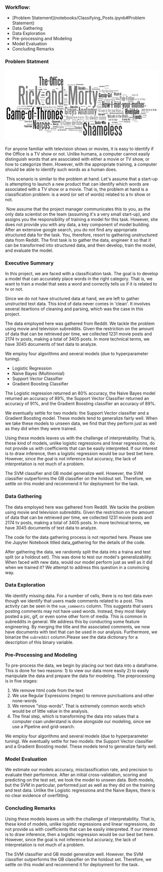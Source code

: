 
### Workflow:

- [Problem Statement](notebooks/Classifying_Posts.ipynb#Problem Statement)
- Data Gathering
- Data Exploration
- Pre-processing and Modeling
- Model Evaluation
- Concluding Remarks


### Problem Statment

<img src="./images/TVshowsMovieswordle2b.png" alt="drawing" width="800"/>

   
  For anyone familiar with television shows or movies, it is easy to identify if the Office is a TV show or not. Unlike humans, a computer cannot easily distinguish words that are associated with either a movie or TV show, or how to categorize them. However, with the appropriate training, a computer should be able to identify such words as a human does.

 This scenario is similar to the problem at hand. Let's assume that a start-up is attempting to launch a new product that can identify which words are associated with a TV show or a movie. That is, the problem at hand is a classification problem: is a word (or set of words) related to a tv show or not.

 Now assume that the project manager communicates this to you, as the only data scientist on the team (assuming it's a very small start-up), and assigns you the responsibility of training a model for this task. However, she does not provide you with any data, a key component of model building. After an extensive google search, you do not find any appropriate structured data for the task. You, therefore, resort to gathering unstructured data from Reddit. The first task is to gather the data, engineer it so that it can be transformed into structured data, and then develop, train the model, and evaluate the model. 


### Executive Summary

 In this project, we are faced with a classification task. The goal is to develop a model that can accurately place words in the right category. That is, we want to train a model that sees a word and correctly tells us if it is related to tv or not. 
   
   Since we do not have structured data at hand, we are left to gather unstructed text data. This kind of data never comes in 'clean'. It involves several iteartions of cleaning and parsing, which was the case in this project. 
   
   The data employed here was gathered from Reddit. We tackle the problem using movie and television subreddits. Given the restriction on the amount of data that can be retrieved per time, we collected 1231 movie posts and 2174 tv posts, making a total of 3405 posts. In more technical terms, we have 3045 documents of text data to analyze.
   
   We employ four algorithms and several models (due to hyperparameter tuning). 
   - Logistic Regression 
   - Naive Bayes (Multinomial)
   - Support Vector Classifier
   - Gradient Boosting Classifier
   
   The Logistic regression returned an 80% accuracy, the Naive Bayes model returned an accuracy of 89%, the Support Vector Classifier returned an accuracy of 91%, and the Gradient Boosting classifier an accuracy of 89%. 
   
   We eventually settle for two models: the Support Vector classifier and a Gradient Boosting model. These models tend to generalize fairly well. When we take these models to unseen data, we find that they perform just as well as they did when they were trained.  
   
   Using these models leaves us with the challenge of interpretability. That is, these kind of models, unlike logistic regressions and linear regressions, do not provide us with coefficients that can be easily interpreted. If our interest is to draw inference, then a logistic regression would be our best bet here. However, since the goal is not inference but accuracy, the lack of interpretation is not much of a problem. 
   
   The SVM classifier and GB model generalize well. However, the SVM classifier outperforms the GB classifier on the holdout set. Therefore, we settle on this model and recommend it for deployment for the task.  


### Data Gathering

   The data employed here was gathered from Reddit. We tackle the problem using movie and television subreddits. Given the restriction on the amount of data that can be retrieved per time, we collected 1231 movie posts and 2174 tv posts, making a total of 3405 posts. In more technical terms, we have 3045 documents of text data to analyze.

   The code for the data gathering process is not reported here. Please see the Jupyter Notebook titled data_gathering for the details of the code.

   After gathering the data, we randomly split the data into a traina and test split (or a holdout set). This was done to test our model's generalizability. When faced with new data, would our model perform just as well as it did when we trained it? We attempt to address this question in a convincing way.
    
   

### Data Exploration

   We identify missing data. For a number of cells, there is no text data even though we identify that users made comments related to a post. This activity can be seen in the `num_comments` column. This suggests that users posting comments may not have used words. Instead, they most likely posted a pic, gif, or even some other form of media. This is common in subreddits in general.
   We address this by conducting some feature engineering. By merging the title and the associated comments, we now have documents with text that can be used in our analysis. Furthermore, we binarize the `subreddit` column.Please see the data dictionary for a description of this binary variable.  

### Pre-Processing and Modeling

   To pre-process the data, we begin by placing our text data into a dataframe. This is done for two reasons: 1) to view our data more easily 2) to easily manipulate the data and prepare the data for modeling. The preprocessing is in five stages: 
   1. We remove html code from the text
   2. We use Regular Expressions (regex) to remove punctuations and other none-words
   3. We remove "stop-words". That is extremely common words which would be of little value in the analysis.
   4. The final step, which is transforming the data into values that a computer csan understand is done alongside our modeling, since we use a Pipeline and grid-search.
   
   We employ four algorithms and several models (due to hyperparameter tuning). We eventually settle for two models: the Support Vector classifier and a Gradient Boosting model. These models tend to generalize fairly well. 
   

### Model Evaluation
   
   We estimate our models accuracy, misclassification rate, and precision to evaluate their performnce. After an initial cross-validation, scoring and predicting on the test set, we took the model to unseen data. Both models, but the SVM in particular, performed just as well as they did on the training and test data. Unlike the Logistic regressiona and the Naive Bayes, there is no clear evidence of overfitting. 
   

### Concluding Remarks

   Using these models leaves us with the challenge of interpretability. That is, these kind of models, unlike logistic regressions and linear regressions, do not provide us with coefficients that can be easily interpreted. If our interest is to draw inference, then a logistic regression would be our best bet here. However, since the goal is not inference but accuracy, the lack of interpretation is not much of a problem. 
   
   The SVM classifier and GB model generalize well. However, the SVM classifier outperforms the GB classifier on the holdout set. Therefore, we settle on this model and recommend it for deployment for the task.     

   
   






```python

```
